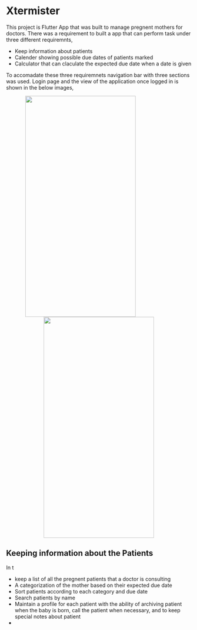 # Xtermister

This project is Flutter App that was built to manage pregnent mothers for doctors. There was a requirement to built a app that can perform task under three different requiremnts,
* Keep information about patients
* Calender showing possible due dates of patients marked
* Calculator that can claculate the expected due date when a date is given

To accomadate these three requiremnets navigation bar with three sections was used. Login page and the view of the application once logged in is shown in the below images,
<p align="center">
    <image src = https://github.com/vihan125/Xtermister/blob/main/Demonstration/Images/log%20in.jpeg width="300" height="600" style = "padding-right:100px">
    <image src = https://github.com/vihan125/Xtermister/blob/main/Demonstration/Images/list.png width="300" height = "600">
</p>

## Keeping information about the Patients

In t
* keep a list of all the pregnent patients that a doctor is consulting
* A categorization of the mother based on their expected  due date
* Sort patients according to each category and due date
* Search patients by name
* Maintain a profile for each patient with the ability of archiving patient when the baby is born, call the patient when necessary, and to keep special notes about patient
* 
